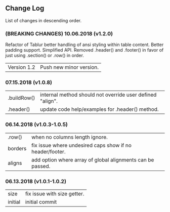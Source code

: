 ## Change Log

List of changes in descending order.

### (BREAKING CHANGES) 10.06.2018 (v1.2.0)

Refactor of Tablur better handling of ansi styling within table content. Better padding support. 
Simplified API. Removed .header() and .footer() in favor of just using .section() or .row() in order.

<table>
  <tr><td>Version 1.2</td><td>Push new minor version.</td></tr>
</table>

### 07.15.2018 (v1.0.8)

<table>
  <tr><td>.buildRow()</td><td>internal method should not override user defined "align".</td></tr>
  <tr><td>.header()</td><td>update code help/examples for .header() method.</td></tr>
</table>

### 06.14.2018 (v1.0.3-1.0.5)

<table>
  <tr><td>.row()</td><td>when no columns length ignore.</td></tr>
  <tr><td>borders</td><td>fix issue where undesired caps show if no header/footer.</td></tr>
  <tr><td>aligns</td><td>add option where array of global alignments can be passed.</td></tr>
</table>

### 06.13.2018 (v1.0.1-1.0.2)

<table>
  <tr><td>size</td><td>fix issue with size getter.</td></tr>
  <tr><td>initial</td><td>initial commit</td></tr>
</table>